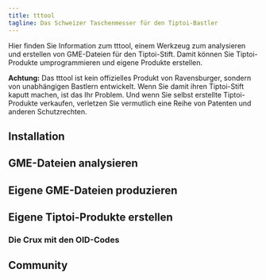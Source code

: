 ```yaml
---
title: tttool
tagline: Das Schweizer Taschenmesser für den Tiptoi-Bastler
---
```


Hier finden Sie Information zum tttool, einem Werkzeug zum analysieren und erstellen von GME-Dateien für den Tiptoi-Stift. Damit können Sie Tiptoi-Produkte umprogrammieren und eigene Produkte erstellen.

**Achtung:** Das tttool ist kein offizielles Produkt von Ravensburger, sondern von unabhängigen Bastlern entwickelt. Wenn Sie damit ihren Tiptoi-Stift kaputt machen, ist das Ihr Problem. Und wenn Sie selbst erstellte Tiptoi-Produkte verkaufen, verletzen Sie vermutlich eine Reihe von Patenten und anderen Schutzrechten.

## Installation

## GME-Dateien analysieren

## Eigene GME-Dateien produzieren

## Eigene Tiptoi-Produkte erstellen

### Die Crux mit den OID-Codes

## Community
